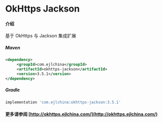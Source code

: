 # OkHttps Jackson

#### 介绍

基于 OkHttps 与 Jackson 集成扩展


##### Maven

```xml
<dependency>
     <groupId>com.ejlchina</groupId>
     <artifactId>okhttps-jackson</artifactId>
     <version>3.5.1</version>
</dependency>
```

##### Gradle

```groovy
implementation 'com.ejlchina:okhttps-jackson:3.5.1'
```

#### 更多请参阅 [http://okhttps.ejlchina.com/](http://okhttps.ejlchina.com/)
